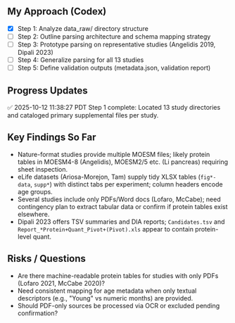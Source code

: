 ## My Approach (Codex)
- [x] Step 1: Analyze data_raw/ directory structure
- [ ] Step 2: Outline parsing architecture and schema mapping strategy
- [ ] Step 3: Prototype parsing on representative studies (Angelidis 2019, Dipali 2023)
- [ ] Step 4: Generalize parsing for all 13 studies
- [ ] Step 5: Define validation outputs (metadata.json, validation report)

## Progress Updates
✅ 2025-10-12 11:38:27 PDT Step 1 complete: Located 13 study directories and cataloged primary supplemental files per study.

## Key Findings So Far
- Nature-format studies provide multiple MOESM files; likely protein tables in MOESM4-8 (Angelidis), MOESM2/5 etc. (Li pancreas) requiring sheet inspection.
- eLife datasets (Ariosa-Morejon, Tam) supply tidy XLSX tables (`fig*-data`, `supp*`) with distinct tabs per experiment; column headers encode age groups.
- Several studies include only PDFs/Word docs (Lofaro, McCabe); need contingency plan to extract tabular data or confirm if protein tables exist elsewhere.
- Dipali 2023 offers TSV summaries and DIA reports; `Candidates.tsv` and `Report_*Protein+Quant_Pivot+(Pivot).xls` appear to contain protein-level quant.

## Risks / Questions
- Are there machine-readable protein tables for studies with only PDFs (Lofaro 2021, McCabe 2020)?
- Need consistent mapping for age metadata when only textual descriptors (e.g., "Young" vs numeric months) are provided.
- Should PDF-only sources be processed via OCR or excluded pending confirmation?
